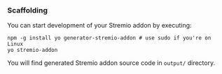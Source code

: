 ### Scaffolding

You can start development of your Stremio addon by executing:

```
npm -g install yo generator-stremio-addon # use sudo if you're on Linux
yo stremio-addon
```

You will find generated Stremio addon source code in `output/` directory.
